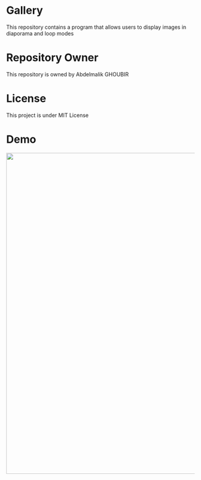 # Gallery
This repository contains a program that allows users to display images in diaporama and loop modes

# Repository Owner

This repository is owned by Abdelmalik GHOUBIR

# License

This project is under MIT License

# Demo

<img src="./demo.png" width="856" >
